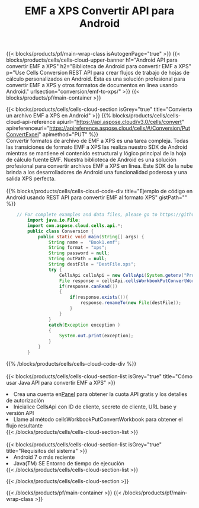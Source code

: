﻿---
title:  EMF a XPS Convertir API para Android
description:  API y SDK en la nube para Microsoft Excel y OpenOffice Calc. Convierta la hoja de cálculo a otro archivo de formato.
url: /es/android/conversion/emf-to-xps/
---
{{< blocks/products/pf/main-wrap-class isAutogenPage="true" >}}
{{< blocks/products/cells/cells-cloud-upper-banner h1="Android API para convertir EMF a XPS" h2="Biblioteca de Android para convertir EMF a XPS" p="Use Cells Conversion REST API para crear flujos de trabajo de hojas de cálculo personalizados en Android. Esta es una solución profesional para convertir EMF a XPS y otros formatos de documentos en línea usando Android." urlsection="conversion/emf-to-xps/" >}}
{{< blocks/products/pf/main-container >}}

{{< blocks/products/cells/cells-cloud-section isGrey="true" title="Convierta un archivo EMF a XPS en Android" >}}
{{% blocks/products/cells/cells-cloud-api-reference apiurl="https://api.aspose.cloud/v3.0/cells/convert" apireferenceurl="https://apireference.aspose.cloud/cells/#/Conversion/PutConvertExcel" apimethod="PUT" %}}
<br/>
Convertir formatos de archivo de EMF a XPS es una tarea compleja. Todas las transiciones de formato EMF a XPS las realiza nuestro SDK de Android mientras se mantiene el contenido estructural y lógico principal de la hoja de cálculo fuente EMF. Nuestra biblioteca de Android es una solución profesional para convertir archivos EMF a XPS en línea. Este SDK de la nube brinda a los desarrolladores de Android una funcionalidad poderosa y una salida XPS perfecta.
<br/>
<br/>
{{% blocks/products/cells/cells-cloud-code-div title="Ejemplo de código en Android usando REST API para convertir EMF al formato XPS" gistPath="" %}}
 
```java
    // For complete examples and data files, please go to https://github.com/aspose-cells-cloud/aspose-cells-cloud-android/
        import java.io.File;
        import com.aspose.cloud.cells.api.*;
        public class Conversion {
            public static void main(String[] args) {
                String name =  "Book1.emf";
                String format = "xps";
                String password = null;
                String outPath = null;
                String destFile = "DestFile.xps";
                try {
                    CellsApi cellsApi = new CellsApi(System.getenv("ProductClientId"), System.getenv("ProductClientSecret"));
                    File response = cellsApi.cellsWorkbookPutConvertWorkbook(new File(name), format, password, outPath, null,null);            
                    if(response.canRead())
                    {
                        if(response.exists()){
                            response.renameTo(new File(destFile));
                        }                
                    }
                }
                catch(Exception exception )
                {
                    System.out.print(exception);
                }
            }
        }
```
 
{{% /blocks/products/cells/cells-cloud-code-div %}}
<br/>
<br/>
{{< blocks/products/cells/cells-cloud-section-list isGrey="true" title="Cómo usar Java API para convertir EMF a XPS" >}}
<li> Crea una cuenta en<a href="https://dashboard.aspose.cloud/">Panel</a> para obtener la cuota API gratis y los detalles de autorización</li>
<li>Inicialice CellsApi con ID de cliente, secreto de cliente, URL base y versión API</li>
<li>Llame al método cellsWorkbookPutConvertWorkbook para obtener el flujo resultante</li>
{{< /blocks/products/cells/cells-cloud-section-list >}}
<br/>
<br/>
{{< blocks/products/cells/cells-cloud-section-list isGrey="true" title="Requisitos del sistema" >}}
<li>Android 7 o más reciente</li>
<li>Java(TM) SE Entorno de tiempo de ejecución</li>
{{< /blocks/products/cells/cells-cloud-section-list >}}

{{< /blocks/products/cells/cells-cloud-section >}}

{{< /blocks/products/pf/main-container >}}
{{< /blocks/products/pf/main-wrap-class >}}
